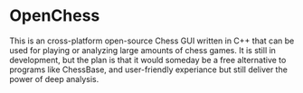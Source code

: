 # OpenChess
This is an cross-platform open-source Chess GUI written in C++ that can be used for playing or analyzing large amounts of chess games.
It is still in development, but the plan is that it would someday be a free alternative to programs like ChessBase, and user-friendly experiance but still deliver the power of deep analysis.

